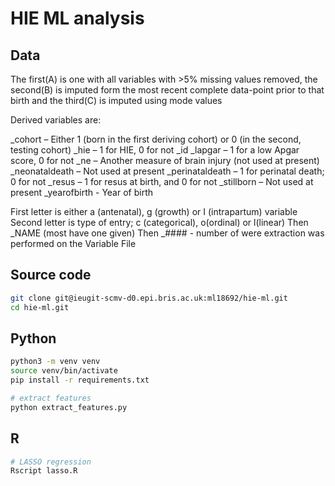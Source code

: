 # HIE ML analysis

## Data

The first(A) is one with all variables with >5% missing values removed, the second(B) is imputed form the most recent complete data-point prior to that birth and the third(C) is imputed using mode values

Derived variables are:

_cohort – Either 1 (born in the first deriving cohort) or 0 (in the second, testing cohort)
_hie – 1 for HIE, 0 for not
_id
_lapgar – 1 for a low Apgar score, 0 for not
_ne – Another measure of brain injury (not used at present)
_neonataldeath – Not used at present
_perinataldeath – 1 for perinatal death; 0 for not
_resus – 1 for resus at birth, and 0 for not
_stillborn – Not used at present
_yearofbirth -  Year of birth

First letter is either a (antenatal), g (growth) or I (intrapartum) variable
Second letter is type of entry; c (categorical), o(ordinal) or l(linear)
Then _NAME (most have one given)
Then _#### - number of were extraction was performed on the Variable File

## Source code

```sh
git clone git@ieugit-scmv-d0.epi.bris.ac.uk:ml18692/hie-ml.git
cd hie-ml.git
```

## Python

```sh
python3 -m venv venv
source venv/bin/activate
pip install -r requirements.txt

# extract features
python extract_features.py
```

## R

```sh
# LASSO regression
Rscript lasso.R
```
